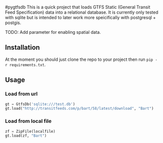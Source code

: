 #pygtfsdb
This is a quick project that loads GTFS Static (General Transit Feed Specification) data into a relational database. It is currently only tested with sqlite but is intended to later work more speicifically with postgresql + postgis.

TODO: Add parameter for enabling spatial data.
## Installation
At the moment you should just clone the repo to your project then run `pip -r requirements.txt`.
## Usage
### Load from url
```python
gt = GtfsDb('sqlite:///test.db')
gt.load("http://transitfeeds.com/p/bart/58/latest/download", "Bart")
```
### Load from local file
```python
zf = ZipFile(localfile)
gt.load(zf, "Bart")
```


